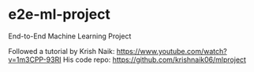 # e2e-ml-project

End-to-End Machine Learning Project

Followed a tutorial by Krish Naik:
https://www.youtube.com/watch?v=1m3CPP-93RI
His code repo:
https://github.com/krishnaik06/mlproject
